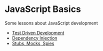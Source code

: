 # JavaScript Basics

Some lessons about JavaScript development

- [Test Driven Development](./01-test-drive-development)
- [Dependency Injection](./02-dependency-injection)
- [Stubs, Mocks, Spies](./03-stubs-mocks-spies)
